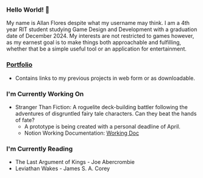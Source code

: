### Hello World! 👋

My name is Allan Flores despite what my username may think. I am a 4th year RIT student studying Game Design and Development with a graduation date of December 2024. 
My interests are not restricted to games however, as my earnest goal is to make things both approachable and fulfilling, whether that be a simple useful tool or an application for entertainment. 

### [Portfolio](https://people.rit.edu/arf7094/)

 - Contains links to my previous projects in web form or as downloadable. 

### I'm Currently Working On

 - Stranger Than Fiction: A roguelite deck-building battler following the adventures of disgruntled fairy tale characters. Can they beat the hands of fate?
   - A prototype is being created with a personal deadline of April.
   - Notion Working Documentation: [Working Doc](https://honored-polka-38c.notion.site/Stranger-Than-Fiction-9c20ca25b86d407297811b7087af9347)
  

### I'm Currently Reading 

 - The Last Argument of Kings - Joe Abercrombie
 - Leviathan Wakes - James S. A. Corey



<!--
**BeastlyKoboi/BeastlyKoboi** is a ✨ _special_ ✨ repository because its `README.md` (this file) appears on your GitHub profile.

Here are some ideas to get you started:

- 🔭 I’m currently working on ...
- 🌱 I’m currently learning ...
- 👯 I’m looking to collaborate on ...
- 🤔 I’m looking for help with ...
- 💬 Ask me about ...
- 📫 How to reach me: ...
- 😄 Pronouns: ...
- ⚡ Fun fact: ...
-->
